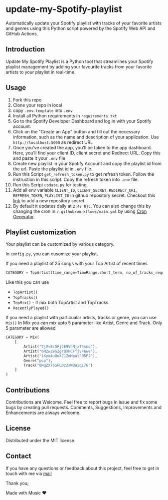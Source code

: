 # update-my-Spotify-playlist

Automatically update your Spotify playlist with tracks of your favorite artists and genres using this Python script powered by the Spotify Web API and GitHub Actions.

## Introduction

Update My Spotify Playlist is a Python tool that streamlines your Spotify playlist management by adding your favourite tracks from your favorite artists to your playlist in real-time.

## Usage

1. Fork this repo
2. Clone your repo in local
3. copy `.env-template` into `.env`
4. Install all Python requirements in `requirements.txt`
5. Go to the Spotify Developer Dashboard and log in with your Spotify account.
6. Click on the "Create an App" button and fill out the necessary information, such as the name and description of your application. Use `http://localhost:5000` as redirect URL
7. Once you've created the app, you'll be taken to the app dashboard. Here, you'll find your client ID, client secret and Redirect URL. Copy this and paste it your `.env` file
8. Create new playlist in your Spotify Account and copy the playlist id from the url. Paste the playlist id in `.env` file.
9. Run this Script `get_refresh_token.py` to get refresh token. Follow the instruction in this script. Copy the refresh token into `.env` file.
10. Run this Script `update.py` for testing.
11. Add all env variable `CLIENT_ID`, `CLIENT_SECRET`, `REDIRECT_URI`, `REFRESH_TOKEN`, `PLAYLIST_ID` in github repository secret. Checkout this [link](https://docs.github.com/en/actions/reference/encrypted-secrets) to add a new repository secret.
12. By default it updates daily at `2:47 UTC`. You can also change this by changing the cron in `/.github/workflows/main.yml` by using [Cron Generator](https://crontab.guru/).

## Playlist customization

Your playlist can be customized by various category.

In `config.py`, you can cusomize your playlist.

If you need a playlist of 25 songs with your Top Artist of recent times

```python
CATEGORY = TopArtist(time_range=TimeRange.short_term, no_of_tracks_required=25) 
```

Like this you can use

- `TopArtist()`
- `TopTracks()`
- `TopMix()` - It mix both TopArtist and TopTracks
- `RecentlyPlayed()`

If you need a playlist with particualar artists, tracks or genre, you can use `Mix()`
In Mix you can mix upto 5 parameter like Artist, Genre and Track. Only 5 parameter are allowed

```python
CATEGORY = Mix(
    [
        Artist("7jVv8c5Fj3E9VhNjxT4snq"),
        Artist("6M2wZ9GZgrQXHCFfjv46we"),
        Artist("1Xyo4u8uXC1ZmMpatF05PJ"),
        Genre("pop"),
        Track("0HqZX76SFLDz2aW8aiqi7G")
    ]
)
```

## Contributions

Contributions are Welcome. Feel free to report bugs in issue and fix some bugs by creating pull requests. Comments, Suggestions, Improvements and Enhancements are always welcome.

## License

Distributed under the MIT license.

## Contact

If you have any questions or feedback about this project, feel free to get in touch with me via [mail](yogeshin247@gmail.com)

Thank you;

Made with Music ❤️
